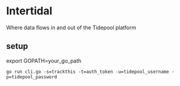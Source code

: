 Intertidal
==========

Where data flows in and out of the Tidepool platform

## setup

export GOPATH=your_go_path

```
go run cli.go -s=trackthis -t=auth_token -u=tidepool_username -p=tidepool_password
```